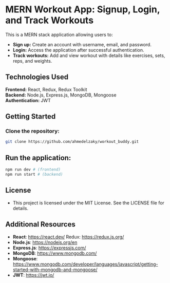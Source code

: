 # MERN Workout App: Signup, Login, and Track Workouts

This is a MERN stack application allowing users to:

- **Sign up:** Create an account with username, email, and password.
- **Login:** Access the application after successful authentication.
- **Track workouts:** Add and view workout with details like exercises, sets, reps, and weights.

## Technologies Used

**Frontend:** React, Redux, Redux Toolkit  
**Backend:** Node.js, Express.js, MongoDB, Mongoose  
**Authentication:** JWT

## Getting Started

### Clone the repository:

```bash
git clone https://github.com/ahmedelzaky/workout_buddy.git
```

## Run the application:

```bash
npm run dev # (frontend)
npm run start # (backend)
```

## License

- This project is licensed under the MIT License. See the LICENSE file for details.

## Additional Resources

- **React**: https://react.dev/ Redux: https://redux.js.org/
- **Node.js**: https://nodejs.org/en
- **Express.js**: https://expressjs.com/
- **MongoDB**: https://www.mongodb.com/
- **Mongoose**: https://www.mongodb.com/developer/languages/javascript/getting-started-with-mongodb-and-mongoose/
- **JWT**: https://jwt.io/
